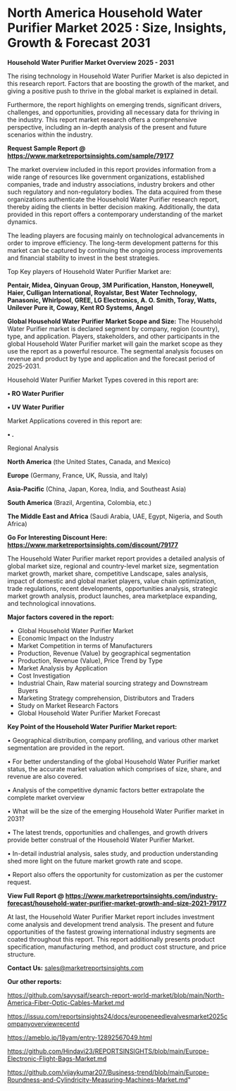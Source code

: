 # North America Household Water Purifier Market 2025 : Size, Insights, Growth & Forecast 2031

<Strong> Household Water Purifier Market Overview 2025 - 2031</strong>

The rising technology in Household Water Purifier Market is also depicted in this research report. Factors that are boosting the growth of the market, and giving a positive push to thrive in the global market is explained in detail.

Furthermore, the report highlights on emerging trends, significant drivers, challenges, and opportunities, providing all necessary data for thriving in the industry. This report market research offers a comprehensive perspective, including an in-depth analysis of the present and future scenarios within the industry.

<strong>Request Sample Report @ <a href=https://www.marketreportsinsights.com/sample/79177>https://www.marketreportsinsights.com/sample/79177</a></strong>

The market overview included in this report provides information from a wide range of resources like government organizations, established companies, trade and industry associations, industry brokers and other such regulatory and non-regulatory bodies. The data acquired from these organizations authenticate the Household Water Purifier research report, thereby aiding the clients in better decision making. Additionally, the data provided in this report offers a contemporary understanding of the market dynamics.

The leading players are focusing mainly on technological advancements in order to improve efficiency. The long-term development patterns for this market can be captured by continuing the ongoing process improvements and financial stability to invest in the best strategies.

Top Key players of Household Water Purifier Market are:

<strong>Pentair, Midea, Qinyuan Group, 3M Purification, Hanston, Honeywell, Haier, Culligan International, Royalstar, Best Water Technology, Panasonic, Whirlpool, GREE, LG Electronics, A. O. Smith, Toray, Watts, Unilever Pure it, Coway, Kent RO Systems, Angel</strong>

<strong><b>Global Household Water Purifier Market Scope and Size:</b></strong>
The Household Water Purifier market is declared segment by company, region (country), type, and application. Players, stakeholders, and other participants in the global Household Water Purifier market will gain the market scope as they use the report as a powerful resource. The segmental analysis focuses on revenue and product by type and application and the forecast period of 2025-2031.

Household Water Purifier Market Types covered in this report are:

<strong>• RO Water Purifier

• UV Water Purifier</strong>

Market Applications covered in this report are:

<strong>• .</strong> 

Regional Analysis

<strong>North America</strong> (the United States, Canada, and Mexico)

<strong>Europe</strong> (Germany, France, UK, Russia, and Italy)

<strong>Asia-Pacific</strong> (China, Japan, Korea, India, and Southeast Asia)

<strong>South America</strong> (Brazil, Argentina, Colombia, etc.)

<strong>The Middle East and Africa</strong> (Saudi Arabia, UAE, Egypt, Nigeria, and South Africa)

<strong>Go For Interesting Discount Here: <a href=https://www.marketreportsinsights.com/discount/79177>https://www.marketreportsinsights.com/discount/79177</a></strong>

The Household Water Purifier market report provides a detailed analysis of global market size, regional and country-level market size, segmentation market growth, market share, competitive Landscape, sales analysis, impact of domestic and global market players, value chain optimization, trade regulations, recent developments, opportunities analysis, strategic market growth analysis, product launches, area marketplace expanding, and technological innovations.

<strong><b>Major factors covered in the report:</b></strong>
<ul>
  <li>Global Household Water Purifier Market </li>
  <li>Economic Impact on the Industry</li>
  <li>Market Competition in terms of Manufacturers</li>
  <li>Production, Revenue (Value) by geographical segmentation</li>
  <li>Production, Revenue (Value), Price Trend by Type</li>
  <li>Market Analysis by Application</li>
  <li>Cost Investigation</li>
  <li>Industrial Chain, Raw material sourcing strategy and Downstream Buyers</li>
  <li>Marketing Strategy comprehension, Distributors and Traders</li>
  <li>Study on Market Research Factors</li>
  <li>Global Household Water Purifier Market Forecast</li>
</ul>

<strong><b>Key Point of the Household Water Purifier Market report:</b></strong>

• Geographical distribution, company profiling, and various other market segmentation are provided in the report.

• For better understanding of the global Household Water Purifier market status, the accurate market valuation which comprises of size, share, and revenue are also covered.

• Analysis of the competitive dynamic factors better extrapolate the complete market overview

• What will be the size of the emerging Household Water Purifier market in 2031?

• The latest trends, opportunities and challenges, and growth drivers provide better construal of the Household Water Purifier Market.

• In-detail industrial analysis, sales study, and production understanding shed more light on the future market growth rate and scope.

• Report also offers the opportunity for customization as per the customer request.

<strong><b>View Full Report @ <a href=https://www.marketreportsinsights.com/industry-forecast/household-water-purifier-market-growth-and-size-2021-79177>https://www.marketreportsinsights.com/industry-forecast/household-water-purifier-market-growth-and-size-2021-79177</a></b></strong>


At last, the Household Water Purifier Market report includes investment come analysis and development trend analysis. The present and future opportunities of the fastest growing international industry segments are coated throughout this report. This report additionally presents product specification, manufacturing method, and product cost structure, and price structure.

<strong>Contact Us:</strong>
sales@marketreportsinsights.com

<strong>Our other reports:</strong>

<a href=https://github.com/sayysaif/search-report-world-market/blob/main/North-America-Fiber-Optic-Cables-Market.md>https://github.com/sayysaif/search-report-world-market/blob/main/North-America-Fiber-Optic-Cables-Market.md</a>

<a href=https://issuu.com/reportsinsights24/docs/europeneedlevalvesmarket2025companyoverviewrecentd>https://issuu.com/reportsinsights24/docs/europeneedlevalvesmarket2025companyoverviewrecentd</a>

<a href=https://ameblo.jp/18yam/entry-12892567049.html>https://ameblo.jp/18yam/entry-12892567049.html</a>

<a href=https://github.com/Hindavi23/REPORTSINSIGHTS/blob/main/Europe-Electronic-Flight-Bags-Market.md>https://github.com/Hindavi23/REPORTSINSIGHTS/blob/main/Europe-Electronic-Flight-Bags-Market.md</a>

<a href=https://github.com/vijaykumar207/Business-trend/blob/main/Europe-Roundness-and-Cylindricity-Measuring-Machines-Market.md>https://github.com/vijaykumar207/Business-trend/blob/main/Europe-Roundness-and-Cylindricity-Measuring-Machines-Market.md</a>"
